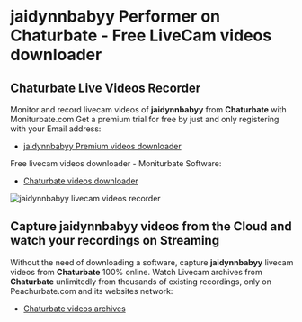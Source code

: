 # jaidynnbabyy Performer on Chaturbate - Free LiveCam videos downloader

## Chaturbate Live Videos Recorder

Monitor and record livecam videos of **jaidynnbabyy** from **Chaturbate** with Moniturbate.com
Get a premium trial for free by just and only registering with your Email address:
* [jaidynnbabyy Premium videos downloader](https://moniturbate.com/request-demo-licence-key.html)

Free livecam videos downloader - Moniturbate Software:
* [Chaturbate videos downloader](https://moniturbate.com/moniturbate-download-software.html)

![jaidynnbabyy livecam videos recorder](https://peachurnet.com/templates/moniturbate-software.png)


## Capture jaidynnbabyy videos from the Cloud and watch your recordings on Streaming

Without the need of downloading a software, capture **jaidynnbabyy** livecam videos from **Chaturbate** 100% online.
Watch Livecam archives from **Chaturbate** unlimitedly from thousands of existing recordings, only on Peachurbate.com and its websites network:
* [Chaturbate videos archives](https://peachurnet.com/)